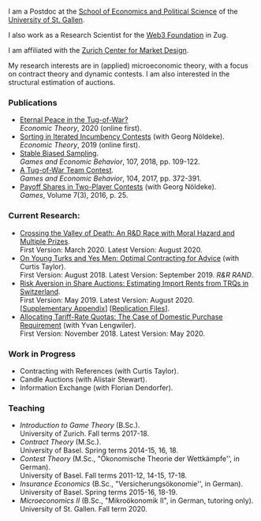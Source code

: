 I am a Postdoc at the [School of Economics and Political Science](https://seps.unisg.ch) of the [University of St. Gallen](https://www.unisg.ch).

I also work as a Research Scientist for the [Web3 Foundation](https://web3.foundation/) in Zug.

I am affiliated with the [Zurich Center for Market Design](https://www.marketdesign.uzh.ch).

My research interests are in (applied) microeconomic theory, with a focus on contract theory and dynamic contests. I am also interested in the structural estimation of auctions.

### Publications
- [Eternal Peace in the Tug-of-War?](https://doi.org/10.1007/s00199-020-01287-9)  
*Economic Theory*, 2020 (online first).
- [Sorting in Iterated Incumbency Contests](https://doi.org/10.1007/s00199-019-01205-8) (with Georg Nöldeke).  
*Economic Theory*, 2019 (online first).
- [Stable Biased Sampling](https://doi.org/10.1016/j.geb.2017.11.006).  
*Games and Economic Behavior*, 107, 2018, pp. 109-122.
- [A Tug-of-War Team Contest](https://doi.org/10.1016/j.geb.2017.04.013).  
*Games and Economic Behavior*, 104, 2017, pp. 372-391.
- [Payoff Shares in Two-Player Contests](http://www.mdpi.com/2073-4336/7/3/25/pdf) (with Georg Nöldeke).  
*Games*, Volume 7(3), 2016, p. 25.


### Current Research:
- [Crossing the Valley of Death: An R&D Race with Moral Hazard and Multiple Prizes](http://ssrn.com/abstract=3564033).  
First Version: March 2020. Latest Version: August 2020.  
- [On Young Turks and Yes Men: Optimal Contracting for Advice](https://dx.doi.org/10.2139/ssrn.3229927) (with Curtis Taylor).  
 First Version: August 2018. Latest Version: September 2019. *R&R RAND*.   
- [Risk Aversion in Share Auctions: Estimating Import Rents from TRQs in Switzerland](https://papers.ssrn.com/sol3/papers.cfm?abstract_id=3397027).  
First Version: May 2019. Latest Version: August 2020.   
[[Supplementary Appendix](https://samuelhaefner.github.io/SupplementaryAppendix.pdf)] [[Replication Files](https://github.com/SamuelHaefner/RiskAversionInShareAuctions)].  
- [Allocating Tariff-Rate Quotas: The Case of Domestic Purchase Requirement](https://dx.doi.org/10.2139/ssrn.3293534) (with Yvan Lengwiler).  
 First Version: November 2018. Latest Version: May 2020. 

### Work in Progress
- Contracting with References (with Curtis Taylor).
- Candle Auctions (with Alistair Stewart).
- Information Exchange (with Florian Dendorfer).

### Teaching
- *Introduction to Game Theory* (B.Sc.).  
University of Zurich. Fall terms 2017-18. 
- *Contract Theory* (M.Sc.).  
University of Basel. Spring terms 2014-15, 16, 18. 
- *Contest Theory* (M.Sc., "Ökonomische Theorie der Wettkämpfe'',  in German).  
University of Basel. Fall terms 2011-12, 14-15, 17-18. 
- *Insurance Economics* (B.Sc., "Versicherungsökonomie'', in German).  
University of Basel. Spring terms 2015-16, 18-19.
- *Microeconomics II* (B.Sc., "Mikroökonomik II", in German, tutoring only).  
University of St. Gallen. Fall term 2020.
